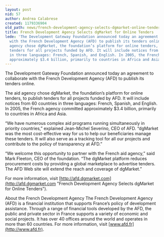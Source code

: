 ```yaml
---
layout: post
nid: 57
author: Andrea Calabrese
created: 1179336904
old_path: news/french-development-agency-selects-dgmarket-online-tenders
title: French Development Agency Selects dgMarket for Online Tenders
lede: 'The Development Gateway Foundation announced today an agreement to collaborate
  with the French Development Agency (AFD) to publish its tenders online.  The aid
  agency chose dgMarket, the foundation’s platform for online tenders, to publish
  tenders for all projects funded by AFD. It will include notices from 60 countries
  in three languages: French, Spanish, and English. In 2005, the French agency committed
  approximately $3.4 billion, primarily to countries in Africa and Asia.'
---
```


The Development Gateway Foundation announced today an agreement to collaborate with the French Development Agency (AFD) to publish its tenders online.

The aid agency chose dgMarket, the foundation’s platform for online tenders, to publish tenders for all projects funded by AFD. It will include notices from 60 countries in three languages: French, Spanish, and English. In 2005, the French agency committed approximately $3.4 billion, primarily to countries in Africa and Asia.

“We have numerous complex aid programs running simultaneously in priority countries,” explained Jean-Michel Severino, CEO of AFD. “dgMarket was the most cost-effective way for us to help our beneficiaries manage these tenders. It will also serve as a tracking tool for all our projects and contribute to the policy of transparency at AFD.”

“We welcome this opportunity to partner with the French aid agency,” said Mark Fleeton, CEO of the foundation. “The dgMarket platform reduces procurement costs by providing a global marketplace to advertise tenders. The AFD Web site will extend the reach and coverage of dgMarket.”

For more information, visit [http://afd.dgmarket.com](http://afd.dgmarket.com "French Development Agency Selects dgMarket for Online Tenders").

About the French Development Agency
The French Development Agency (AFD) is a financial institution that supports France’s policy of development assistance. Through a range of financial tools developed by the AFD, the public and private sector in France supports a variety of economic and social projects. It has over 40 offices around the world and operates in more than 60 countries. For more information, visit [www.afd.fr](http://www.afd.fr).
